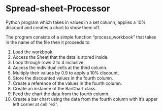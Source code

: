 # Spread-sheet-Processor
Python program which takes in values in a set column, applies a 10% discount and creates a chart to show them off.

The program consists of a simple function “process_workbook” that takes in the name of the file then it proceeds to:
1.	Load the workbook.
2.	Access the Sheet that the data is stored inside.
3.	Loop through rows 2 to 4 inclusive.
4.	Access the individual cells at the third column.
5.	Multiply their values by 0.9 to apply a 10% discount.
6.	Store the discounted values in the fourth column.
7.	Create a reference of the values in the fourth column.
8.	Create an instance of the BarChart class.
9.	Feed the chart the data from the fourth column.
10.	Create a bar chart using the data from the fourth column with it’s upper left corner at cell “e2”.

